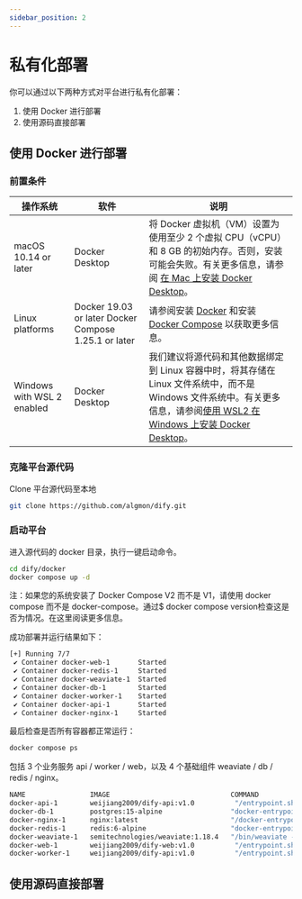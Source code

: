 ```yaml
---
sidebar_position: 2
---
```


# 私有化部署

你可以通过以下两种方式对平台进行私有化部署：
1. 使用 Docker 进行部署
2. 使用源码直接部署

## 使用 Docker 进行部署
### 前置条件

| 操作系统 | 软件 | 说明 |
| -------- | -------- | -------- |
| macOS 10.14 or later   | Docker Desktop   | 将 Docker 虚拟机（VM）设置为使用至少 2 个虚拟 CPU（vCPU）和 8 GB 的初始内存。否则，安装可能会失败。有关更多信息，请参阅 [在 Mac 上安装 Docker Desktop](https://docs.docker.com/desktop/install/mac-install/)。   |
| Linux platforms   | Docker 19.03 or later Docker Compose 1.25.1 or later   | 请参阅安装 [Docker](https://docs.docker.com/engine/install/) 和安装 [Docker Compose](https://docs.docker.com/compose/install/) 以获取更多信息。   |
| Windows with WSL 2 enabled   | Docker Desktop   | 我们建议将源代码和其他数据绑定到 Linux 容器中时，将其存储在 Linux 文件系统中，而不是 Windows 文件系统中。有关更多信息，请参阅[使用 WSL2 在 Windows 上安装 Docker Desktop](https://docs.docker.com/desktop/install/windows-install/#wsl-2-backend)。   |

### 克隆平台源代码
Clone 平台源代码至本地

```bash "
git clone https://github.com/algmon/dify.git
```

### 启动平台
进入源代码的 docker 目录，执行一键启动命令。

```bash "
cd dify/docker
docker compose up -d
```

注：如果您的系统安装了 Docker Compose V2 而不是 V1，请使用 docker compose 而不是 docker-compose。通过$ docker compose version检查这是否为情况。在这里阅读更多信息。

成功部署并运行结果如下：

```bash "
[+] Running 7/7
 ✔ Container docker-web-1       Started                                                                                                                                                                                       1.0s 
 ✔ Container docker-redis-1     Started                                                                                                                                                                                       1.1s 
 ✔ Container docker-weaviate-1  Started                                                                                                                                                                                       0.9s 
 ✔ Container docker-db-1        Started                                                                                                                                                                                       0.0s 
 ✔ Container docker-worker-1    Started                                                                                                                                                                                       0.7s 
 ✔ Container docker-api-1       Started                                                                                                                                                                                       0.8s 
 ✔ Container docker-nginx-1     Started
```

最后检查是否所有容器都正常运行：

```bash "
docker compose ps
```

包括 3 个业务服务 api / worker / web，以及 4 个基础组件 weaviate / db / redis / nginx。

```bash "
NAME                IMAGE                              COMMAND                  SERVICE             CREATED             STATUS              PORTS
docker-api-1        weijiang2009/dify-api:v1.0          "/entrypoint.sh"         api                 4 seconds ago       Up 2 seconds        80/tcp, 5001/tcp
docker-db-1         postgres:15-alpine                 "docker-entrypoint.s…"   db                  4 seconds ago       Up 2 seconds        0.0.0.0:5432->5432/tcp
docker-nginx-1      nginx:latest                       "/docker-entrypoint.…"   nginx               4 seconds ago       Up 2 seconds        0.0.0.0:80->80/tcp
docker-redis-1      redis:6-alpine                     "docker-entrypoint.s…"   redis               4 seconds ago       Up 3 seconds        6379/tcp
docker-weaviate-1   semitechnologies/weaviate:1.18.4   "/bin/weaviate --hos…"   weaviate            4 seconds ago       Up 3 seconds        
docker-web-1        weijiang2009/dify-web:v1.0          "/entrypoint.sh"         web                 4 seconds ago       Up 3 seconds        80/tcp, 3000/tcp
docker-worker-1     weijiang2009/dify-api:v1.0          "/entrypoint.sh"         worker              4 seconds ago       Up 2 seconds        80/tcp, 5001/tcp
```

## 使用源码直接部署